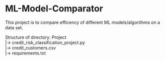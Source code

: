 # ML-Model-Comparator
This project is to compare efficency of different ML models/algorithms on a data set.

Structure of directory:
Project  
|-> credit_risk_classification_project.py  
|-> credit_customers.csv  
|-> requirements.txt  
